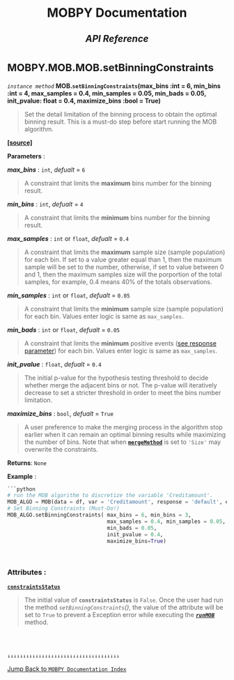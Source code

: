 <h1><strong><p align = center> MOBPY Documentation </p></strong></h1>

<h2><p  align=center><strong style = 'font-style:italic'>API Reference</strong></p></h2>

<h1><span style = 'font-size:smaller'> MOBPY.MOB.MOB.setBinningConstraints </span></h1>

_`instance method`_ **MOB.`setBinningConstraints`(max_bins :int = 6, min_bins :int = 4, max_samples = 0.4, min_samples = 0.05, min_bads = 0.05, init_pvalue: float = 0.4, maximize_bins :bool = True)**

> Set the detail limitation of the binning process to obtain the optimal binning result. This is a must-do step before start running the MOB algorithm.


[**[source]**](https://github.com/ChenTaHung/Monotonic-Optimal-Binning/blob/main/src/MOBPY/MOB.py#L159-L167)

**Parameters** : <br>

__*max_bins*__ : `int`, _defualt_ = `6`

> A constraint that limits the **maximum** bins number for the binning result.

__*min_bins*__ : `int`, _defualt_ = `4`

> A constraint that limits the **minimum** bins number for the binning result.

__*max_samples*__ : `int` or `float`, _defualt_ = `0.4`

> A constraint that limits the **maximum** sample size (sample population) for each bin. If set to a value greater equal than 1, then the maximum sample will be set to the number, otherwise, if set to value between 0 and 1, then the maximum samples size will the porportion of the total samples, for example, 0.4 means 40% of the totals observations.

__*min_samples*__ : `int` or `float`, _defualt_ = `0.05`

> A constraint that limits the **minimum** sample size (sample population) for each bin. Values enter logic is same as `max_samples`. 

__*min_bads*__ : `int` or `float`, _defualt_ = `0.05`

> A constraint that limits the **minimum** positive events ([see response parameter](https://github.com/ChenTaHung/Monotonic-Optimal-Binning/tree/main/doc/MOBPY-MOB-MOB.md)) for each bin. Values enter logic is same as `max_samples`. 

__*init_pvalue*__ : `float`, _defualt_ = `0.4`

> The initial p-value for the hypothesis testing threshold to decide whether merge the adjacent bins or not. The p-value will iteratively decrease to set a stricter threshold in order to meet the bins number limitation.

__*maximize_bins*__ : `bool`, _defualt_ = `True`

> A user preference to make the merging process in the algorithm stop earlier when it can remain an optimal binning results while maximizing the number of bins. Note that when [**`mergeMethod`**]() is set to `'Size'` may overwrite the constraints.

**Returns**: `None`


**Example** :

```python
```python
# run the MOB algorithm to discretize the variable 'Creditamount'.
MOB_ALGO = MOB(data = df, var = 'Creditamount', response = 'default', exclude_value = None) 
# Set Binning Constraints (Must-Do!)
MOB_ALGO.setBinningConstraints( max_bins = 6, min_bins = 3, 
                                max_samples = 0.4, min_samples = 0.05, 
                                min_bads = 0.05, 
                                init_pvalue = 0.4, 
                                maximize_bins=True)
```

<br>

<h3><strong> Attributes : </strong></h3>

[**`constraintsStatus`**](https://github.com/ChenTaHung/Monotonic-Optimal-Binning/blob/main/src/MOBPY/MOB.py#L167)

> The initial value of **`constraintsStatus`** is `False`. Once the user had run the method *`setBinningConstraints`()*, the value of the attribute will be set to `True` to prevent a Exception error while executing the [__*`runMOB`*__](https://github.com/ChenTaHung/Monotonic-Optimal-Binning/tree/main/doc/MOBPY-MOB-MOB-runMOB.md) method.


<br><br>

`↓↓↓↓↓↓↓↓↓↓↓↓↓↓↓↓↓↓↓↓↓↓↓↓↓↓↓↓↓↓↓↓↓↓↓↓`

[Jump Back to `MOBPY Documentation Index`](https://github.com/ChenTaHung/Monotonic-Optimal-Binning/blob/main/doc/MOBPY-API-Ref.md)